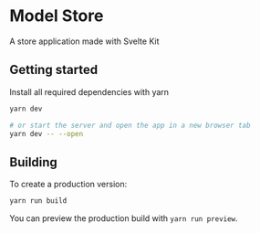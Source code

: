 # Model Store

A store application made with Svelte Kit


## Getting started

Install all required dependencies with yarn

```bash
yarn dev

# or start the server and open the app in a new browser tab
yarn dev -- --open
```

## Building

To create a production version:

```bash
yarn run build
```

You can preview the production build with `yarn run preview`.